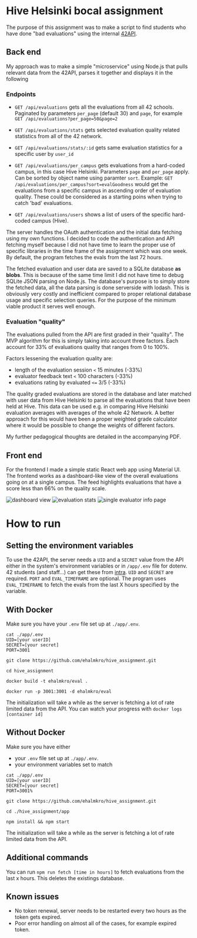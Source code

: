 # Hive Helsinki bocal assignment

The purpose of this assignment was to make a script to find students who have done "bad evaluations" using the internal [42API](https://api.intra.42.fr/apidoc/). 

## Back end

My approach was to make a simple "microservice" using Node.js that pulls relevant data from the 42API, parses it together and displays it in the following 

### Endpoints

* `GET /api/evaluations` gets all the evaluations from all 42 schools. Paginated by parameters `per_page` (default 30) and `page`, for example `GET /api/evaluations?per_page=50&page=2`

* `GET /api/evaluations/stats` gets selected evaluation quality related statistics from all of the 42 network.

* `GET /api/evaluations/stats/:id` gets same evaluation statistics for a specific user by `user_id`

* `GET /api/evaluations/per_campus` gets evaluations from a hard-coded campus, in this case Hive Helsinki. Parameters `page` and  `per_page` apply. Can be sorted by object name using paramter `sort`. Example: `GET /api/evaluations/per_campus?sort=evalGoodness` would get the evaluations from a specific campus in ascending order of evaluation quality. These could be considered as a starting poins when trying to catch 'bad' evaluations.

* `GET /api/evaluations/users` shows a list of users of the specific hard-coded campus (Hive).

The server handles the OAuth authentication and the initial data fetching using my own functions. I decided to code the authentication and API fetching myself because I did not have time to learn the proper use of specific libraries in the time frame of the assignment which was one week. By default, the program fetches the evals from the last 72 hours.

The fetched evaluation and user data are saved to a SQLite database **as blobs**. This is because of the same time limit I did not have time to debug SQLite JSON parsing on Node.js. The database's purpose is to simply store the fetched data, all the data parsing is done serverside with lodash. This is obviously very costly and inefficient compared to proper relational database usage and specific selection queries. For the purpose of the minimum viable product it serves well enough.

### Evaluation "quality"

The evaluations pulled from the API are first graded in their "quality". The MVP algorithm for this is simply taking into account three factors. Each account for 33% of evaluations quality that ranges from 0 to 100%.

Factors lessening the evaluation quality are:
* length of the evaluation session `<` 15 minutes (-33%)
* evaluator feedback text `<` 100 characters (-33%)
* evaluations rating by evaluated `<=` 3/5 (-33%)

The quality graded evaluations are stored in the database and later matched with user data from Hive Helsinki to parse all the evaluations that have been held at Hive. This data can be used e.g. in comparing Hive Helsinki evaluation averages with averages of the whole 42 Network. A better approach for this would have been a proper weighted grade calculator where it would be possible to change the weights of different factors.

My further pedagogical thoughts are detailed in the accompanying PDF.


## Front end

For the frontend I made a simple static React web app using Material UI. The frontend works as a dashboard-like view of the overall evaluations going on at a single campus. The feed highlights evaluations that have a score less than 66% on the quality scale. 

![dashboard view](../media/dashboard.png?raw=true)
![evaluation stats](../media/evaluationstats.png?raw=true)
![single evaluator info page](../media/evaluatorinfo.png?raw=true)



# How to run

## Setting the environment variables

To use the 42API, the server needs a `UID` and a `SECRET` value from the API either in the system's environment variables or in `/app/.env` file for dotenv. 42 students (and staff...) can get these from [intra](https://profile.intra.42.fr/oauth/applications). `UID` and `SECRET` are required. `PORT` and `EVAL_TIMEFRAME` are optional. The program uses `EVAL_TIMEFRAME` to fetch the evals from the last X hours specified by the variable.

## With Docker

Make sure you have your `.env` file set up at `./app/.env`.

``` 
cat ./app/.env
UID=[your userID]
SECRET=[your secret]
PORT=3001
```


`git clone https://github.com/ehalmkro/hive_assignment.git`

`cd hive_assignment`

`docker build -t ehalmkro/eval .`

`docker run -p 3001:3001 -d ehalmkro/eval`

The initialization will take a while as the server is fetching a lot of rate limited data from the API. You can watch your progress with 
`docker logs [container id]`

## Without Docker

Make sure you have either 
* your `.env` file set up at `./app/.env`.
* your environment variables set to match

``` 
cat ./app/.env
UID=[your userID]
SECRET=[your secret]
PORT=3001%
```

 `git clone https://github.com/ehalmkro/hive_assignment.git`
 
 `cd ./hive_assignment/app`
 
 `npm install && npm start`
 
The initialization will take a while as the server is fetching a lot of rate limited data from the API. 
 
 
## Additional commands

You can run `npm run fetch [time in hours]` to fetch evaluations from the last x hours. This deletes the existings database.

## Known issues

* No token renewal, server needs to be restarted every two hours as the token gets expired.
* Poor error handling on almost all of the cases, for example expired token.
